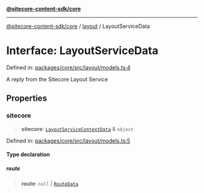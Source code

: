 [**@sitecore-content-sdk/core**](../../README.md)

***

[@sitecore-content-sdk/core](../../README.md) / [layout](../README.md) / LayoutServiceData

# Interface: LayoutServiceData

Defined in: [packages/core/src/layout/models.ts:4](https://github.com/Sitecore/content-sdk/blob/83cb65a3c972c72b48c373cdf1da3de357f70681/packages/core/src/layout/models.ts#L4)

A reply from the Sitecore Layout Service

## Properties

### sitecore

> **sitecore**: [`LayoutServiceContextData`](LayoutServiceContextData.md) & `object`

Defined in: [packages/core/src/layout/models.ts:5](https://github.com/Sitecore/content-sdk/blob/83cb65a3c972c72b48c373cdf1da3de357f70681/packages/core/src/layout/models.ts#L5)

#### Type declaration

##### route

> **route**: `null` \| [`RouteData`](RouteData.md)
